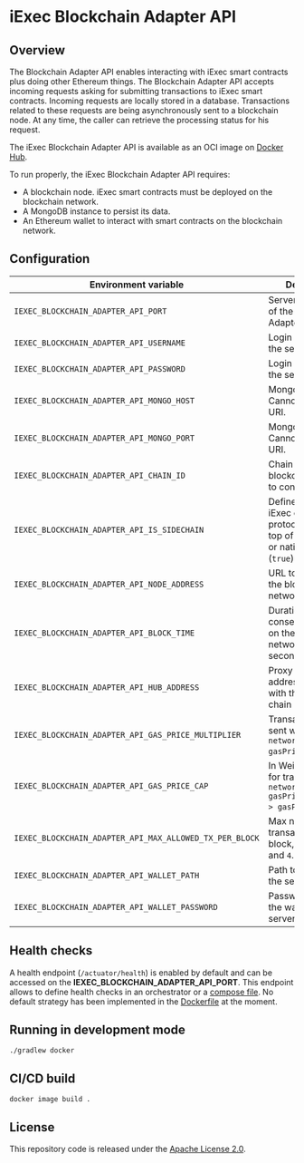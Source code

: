 # iExec Blockchain Adapter API

## Overview

The Blockchain Adapter API enables interacting with iExec smart contracts plus doing other Ethereum things.
The Blockchain Adapter API accepts incoming requests asking for submitting transactions to iExec smart contracts.
Incoming requests are locally stored in a database.
Transactions related to these requests are being asynchronously sent to a blockchain node.
At any time, the caller can retrieve the processing status for his request.

The iExec Blockchain Adapter API is available as an OCI image
on [Docker Hub](https://hub.docker.com/r/iexechub/iexec-blockchain-adapter-api/tags).

To run properly, the iExec Blockchain Adapter API requires:

* A blockchain node. iExec smart contracts must be deployed on the blockchain network.
* A MongoDB instance to persist its data.
* An Ethereum wallet to interact with smart contracts on the blockchain network.

## Configuration

| Environment variable                                    | Description                                                                                            | Type             | Default value                                |
|---------------------------------------------------------|--------------------------------------------------------------------------------------------------------|------------------|----------------------------------------------|
| `IEXEC_BLOCKCHAIN_ADAPTER_API_PORT`                     | Server HTTP port of the Blockchain Adapter API.                                                        | Positive integer | `13010`                                      |
| `IEXEC_BLOCKCHAIN_ADAPTER_API_USERNAME`                 | Login username of the server.                                                                          | String           | `admin`                                      |
| `IEXEC_BLOCKCHAIN_ADAPTER_API_PASSWORD`                 | Login password of the server.                                                                          | String           | `whatever`                                   |
| `IEXEC_BLOCKCHAIN_ADAPTER_API_MONGO_HOST`               | Mongo server host. Cannot be set with URI.                                                             | String           | `localhost`                                  |
| `IEXEC_BLOCKCHAIN_ADAPTER_API_MONGO_PORT`               | Mongo server port. Cannot be set with URI.                                                             | Positive integer | `13012`                                      |
| `IEXEC_BLOCKCHAIN_ADAPTER_API_CHAIN_ID`                 | Chain ID of the blockchain network to connect.                                                         | Positive integer | `134`                                        |
| `IEXEC_BLOCKCHAIN_ADAPTER_API_IS_SIDECHAIN`             | Define whether iExec on-chain protocol is built on top of token (`false`) or native currency (`true`). | Boolean          | `true`                                       |
| `IEXEC_BLOCKCHAIN_ADAPTER_API_NODE_ADDRESS`             | URL to connect to the blockchain network.                                                              | URL              | `https://bellecour.iex.ec`                   |
| `IEXEC_BLOCKCHAIN_ADAPTER_API_BLOCK_TIME`               | Duration between consecutive blocks on the blockchain network, in seconds.                             | Positive integer | `5`                                          |
| `IEXEC_BLOCKCHAIN_ADAPTER_API_HUB_ADDRESS`              | Proxy contract address to interact with the iExec on-chain protocol.                                   | Ethereum Address | `0x3eca1B216A7DF1C7689aEb259fFB83ADFB894E7f` |
| `IEXEC_BLOCKCHAIN_ADAPTER_API_GAS_PRICE_MULTIPLIER`     | Transactions will be sent with `networkGasPrice * gasPriceMultiplier`.                                 | Float            | `1.0`                                        |
| `IEXEC_BLOCKCHAIN_ADAPTER_API_GAS_PRICE_CAP`            | In Wei, will be used for transactions if `networkGasPrice * gasPriceMultiplier > gasPriceCap`.         | Positive integer | `22000000000`                                |
| `IEXEC_BLOCKCHAIN_ADAPTER_API_MAX_ALLOWED_TX_PER_BLOCK` | Max number of transactions per block, between `1` and `4`.                                             | Positive integer | `1`                                          |
| `IEXEC_BLOCKCHAIN_ADAPTER_API_WALLET_PATH`              | Path to the wallet of the server.                                                                      | String           | `src/main/resources/wallet.json`             |
| `IEXEC_BLOCKCHAIN_ADAPTER_API_WALLET_PASSWORD`          | Password to unlock the wallet of the server.                                                           | String           | `whatever`                                   |

## Health checks

A health endpoint (`/actuator/health`) is enabled by default and can be accessed on the **IEXEC_BLOCKCHAIN_ADAPTER_API_PORT**.
This endpoint allows to define health checks in an orchestrator or
a [compose file](https://github.com/compose-spec/compose-spec/blob/master/spec.md#healthcheck).
No default strategy has been implemented in the [Dockerfile](Dockerfile) at the moment.

## Running in development mode

`./gradlew docker`

## CI/CD build

`docker image build .`

## License

This repository code is released under the [Apache License 2.0](LICENSE).
